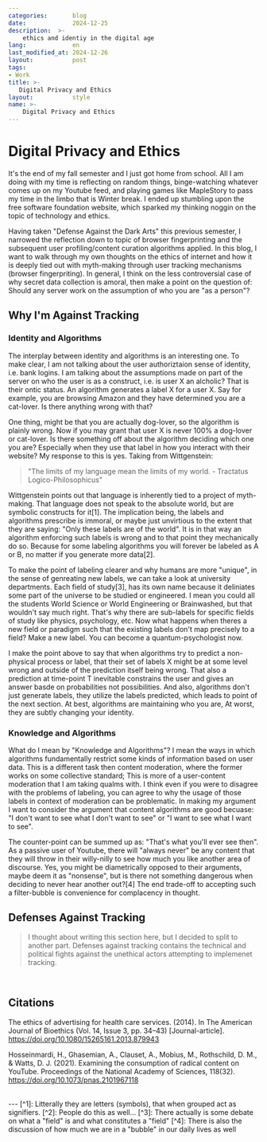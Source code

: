 ```yaml
---
categories:       blog
date:             2024-12-25
description:  >-
    ethics and identiy in the digital age
lang:             en
last_modified_at: 2024-12-26
layout:           post
tags:
- Work
title: >-
   Digital Privacy and Ethics 
layout:           style
name: >-
    Digital Privacy and Ethics
---
```



# Digital Privacy and Ethics 

It's the end of my fall semester and I just got home from school. All I am doing with my time is reflecting on random things, binge-watching whatever comes up on my Youtube feed, and playing games like MapleStory to pass my time in the limbo that is Winter break. I ended up stumbling upon the free software foundation website, which sparked my thinking noggin on the topic of technology and ethics. 

Having taken "Defense Against the Dark Arts" this previous semester, I narrowed the reflection down to topic of browser fingerprinting and the subsequent user profiling/content curation algorithms applied. In this blog, I want to walk through my own thoughts on the ethics of internet and how it is deeply tied out with myth-making through user tracking mechanisms (browser fingerpriting). In general, I think on the less controversial case of why secret data collection is amoral, then make a point on the question of: Should any server work on the assumption of who you are "as a person"?

## Why I'm Against Tracking

### Identity and Algorithms 

The interplay between identity and algorithms is an interesting one. To make clear, I am not talking about the user authoriztaion sense of identity, i.e. bank logins. I am talking about the assumptions made on part of the server on who the user is as a construct, i.e. is user X an alcholic? That is their ontic status. An algorithm generates a label X for a user X. Say for example, you are browsing Amazon and they have determined you are a cat-lover. Is there anything wrong with that?

One thing, might be that you are actually dog-lover, so the algorithm is plainly wrong. Now if you may grant that user X is never 100% a dog-lover or cat-lover. Is there something off about the algorithm deciding which one you are? Especially when they use that label in how you interact with their website? My response to this is yes. Taking from Wittgenstein:
>"The limits of my language mean the limits of my world. - Tractatus Logico-Philosophicus"

Wittgenstein points out that language is inherently tied to a project of myth-making. That language does not speak to the absolute world, but are symbolic constructs for it[1]. The implication being, the labels and algorithms prescribe is immoral, or maybe just unvirtious to the extent that they are saying: "Only these labels are of the world". It is in that way an algorithm enforcing such labels is wrong and to that point they mechanically do so. Because for some labeling algorithms you will forever be labeled as A or B, no matter if you generate more data[2]. 

To make the point of labeling clearer and why humans are more "unique", in the sense of genreating new labels, we can take a look at university departments. Each field of study[3], has its own name because it deliniates some part of the universe to be studied or engineered. I mean you could all the students World Science or World Engineering or Brainwashed, but that wouldn't say much right. That's why there are sub-labels for specific fields of study like physics, psychology, etc. Now what happens when theres a new field or paradigm such that the existing labels don't map precisely to a field? Make a new label. You can become a quantum-psychologist now.

I make the point above to say that when algorithms try to predict a non-physical process or label, that their set of labels X might be at some level wrong and outside of the prediction itself being wrong. That also a prediction at time-point T inevitable constrains the user and gives an answer basde on probabilities not possibilities. And also, algorithms don't just generate labels, they utilize the labels predicted, which leads to point of the next section. At best, algorithms are maintaining who you are, At worst, they are subtly changing your identity.

### Knowledge and Algorithms

What do I mean by "Knowledge and Algorithms"? I mean the ways in which algorithms fundamentally restrict some kinds of information based on user data. This is a different task then content moderation, where the former works on some collective standard; This is more of a user-content moderation that I am taking qualms with. I think even if you were to disagree with the problems of labeling, you can agree to why the usage of those labels in context of moderation can be problematic. In making my argument I want to consider the argument that content algorithms are good becuase: "I don't want to see what I don't want to see" or "I want to see what I want to see".

The counter-point can be summed up as: "That's what you'll ever see then". As a passive user of Youtube, there will "always never" be any content that they will throw in their willy-nilly to see how much you like another area of discourse. Yes, you might be diametrically opposed to their arguments, maybe deem it as "nonsense", but is there not something dangerous when deciding to never hear another out?[4] The end trade-off to accepting such a filter-bubble is convenience for complacency in thought. 

## Defenses Against Tracking 

> I thought about writing this section here, but I decided to split to another part. Defenses against tracking contains the technical and political fights against the unethical actors attempting to implemenet tracking.

<br/>

## Citations

The ethics of advertising for health care services. (2014). In The American Journal of Bioethics (Vol. 14, Issue 3, pp. 34–43) [Journal-article]. https://doi.org/10.1080/15265161.2013.879943

Hosseinmardi, H., Ghasemian, A., Clauset, A., Mobius, M., Rothschild, D. M., & Watts, D. J. (2021). Examining the consumption of radical content on YouTube. Proceedings of the National Academy of Sciences, 118(32). https://doi.org/10.1073/pnas.2101967118

<br/>
---
[^1]: Litterally they are letters (symbols), that when grouped act as signifiers.
[^2]: People do this as well...
[^3]: There actually is some debate on what a "field" is and what constitutes a "field"
[^4]: There is also the discussion of how much we are in a "bubble" in our daily lives as well 


